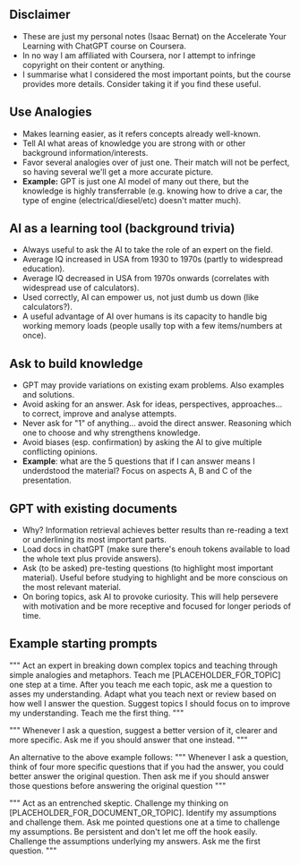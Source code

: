Disclaimer
----------
- These are just my personal notes (Isaac Bernat) on the Accelerate Your Learning with ChatGPT course on Coursera.
- In no way I am affiliated with Coursera, nor I attempt to infringe copyright on their content or anything.
- I summarise what I considered the most important points, but the course provides more details. Consider taking it if you find these useful.

Use Analogies
-------------
- Makes learning easier, as it refers concepts already well-known. 
- Tell AI what areas of knowledge you are strong with or other background information/interests.
- Favor several analogies over of just one. Their match will not be perfect, so having several we'll get a more accurate picture.
- **Example:** GPT is just one AI model of many out there, but the knowledge is highly transferrable (e.g. knowing how to drive a car, the type of engine (electrical/diesel/etc) doesn't matter much).

AI as a learning tool (background trivia)
-----------------------------------------
- Always useful to ask the AI to take the role of an expert on the field.
- Average IQ increased in USA from 1930 to 1970s (partly to widespread education).
- Average IQ decreased in USA from 1970s onwards (correlates with widespread use of calculators).
- Used correctly, AI can empower us, not just dumb us down (like calculators?).
- A useful advantage of AI over humans is its capacity to handle big working memory loads (people usally top with a few items/numbers at once).


Ask to build knowledge
----------------------
- GPT may provide variations on existing exam problems. Also examples and solutions.
- Avoid asking for an answer. Ask for ideas, perspectives, approaches... to correct, improve and analyse attempts.
- Never ask for "1" of anything... avoid the direct answer. Reasoning which one to choose and why strengthens knowledge.
- Avoid biases (esp. confirmation) by asking the AI to give multiple conflicting opinions.
- **Example**: what are the 5 questions that if I can answer means I underdstood the material? Focus on aspects A, B and C of the presentation.

GPT with existing documents
---------------------------
- Why? Information retrieval achieves better results than re-reading a text or underlining its most important parts.
- Load docs in chatGPT (make sure there's enouh tokens available to load the whole text plus provide answers).
- Ask (to be asked) pre-testing questions (to highlight most important material). Useful before studying to highlight and be more conscious on the most relevant material.
- On boring topics, ask AI to provoke curiosity. This will help persevere with motivation and be more receptive and focused for longer periods of time.

Example starting prompts
------------------------
"""
Act an expert in breaking down complex topics and teaching through simple analogies and metaphors.
Teach me [PLACEHOLDER_FOR_TOPIC] one step at a time. After you teach me each topic, ask me a question to asses my understanding. Adapt what you teach next or review based on how well I answer the question. Suggest topics I should focus on to improve my understanding.
Teach me the first thing.
"""

"""
Whenever I ask a question, suggest a better version of it, clearer and more specific. Ask me if you should answer that one instead.
"""

An alternative to the above example follows:
"""
Whenever I ask a question, think of four more specific questions that if you had the answer, you could better answer the original question. Then ask me if you should answer those questions before answering the original question
"""

"""
Act as an entrenched skeptic. Challenge my thinking on [PLACEHOLDER_FOR_DOCUMENT_OR_TOPIC]. Identify my assumptions and challenge them.
Ask me pointed questions one at a time to challenge my assumptions. Be persistent and don't let me off the hook easily. Challenge the assumptions underlying my answers.
Ask me the first question.
"""